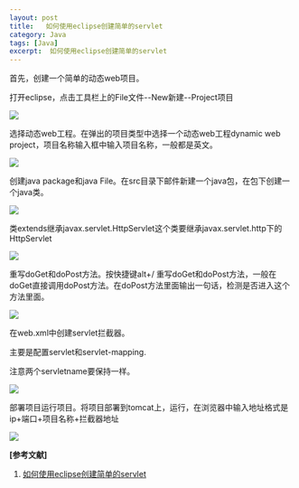 ```yaml
---
layout: post
title:   如何使用eclipse创建简单的servlet 
category: Java
tags: [Java]
excerpt:  如何使用eclipse创建简单的servlet
---
```


首先，创建一个简单的动态web项目。

打开eclipse，点击工具栏上的File文件--New新建--Project项目

![](http://www.nangongyibin.com/assets/images/Java/Java/44.png)

选择动态web工程。在弹出的项目类型中选择一个动态web工程dynamic web project，项目名称输入框中输入项目名称，一般都是英文。

![](http://www.nangongyibin.com/assets/images/Java/Java/45.png)

创建java package和java File。在src目录下邮件新建一个java包，在包下创建一个java类。


![](http://www.nangongyibin.com/assets/images/Java/Java/46.png)

类extends继承javax.servlet.HttpServlet这个类要继承javax.servlet.http下的HttpServlet

![](http://www.nangongyibin.com/assets/images/Java/Java/47.png)

重写doGet和doPost方法。按快捷键alt+/ 重写doGet和doPost方法，一般在doGet直接调用doPost方法。在doPost方法里面输出一句话，检测是否进入这个方法里面。

![](http://www.nangongyibin.com/assets/images/Java/Java/48.png)

在web.xml中创建servlet拦截器。

主要是配置servlet和servlet-mapping.

注意两个servletname要保持一样。


![](http://www.nangongyibin.com/assets/images/Java/Java/49.png)

部署项目运行项目。将项目部署到tomcat上，运行，在浏览器中输入地址格式是ip+端口+项目名称+拦截器地址

![](http://www.nangongyibin.com/assets/images/Java/Java/50.png)

**[参考文献]**

1. [如何使用eclipse创建简单的servlet](https://jingyan.baidu.com/article/ca00d56c557485e99febcf7b.html "如何使用eclipse创建简单的servlet")



